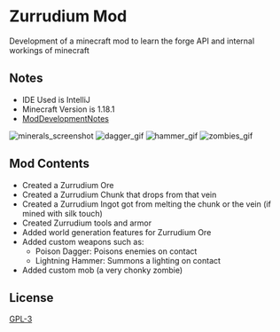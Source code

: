 # Zurrudium Mod

Development of a minecraft mod to learn the forge API and internal workings of minecraft

## Notes

- IDE Used is IntelliJ
- Minecraft Version is 1.18.1
- [ModDevelopmentNotes](https://github.com/Polifack/minecraft-mod/blob/main/instructions.txt)


![minerals_screenshot](https://github.com/Polifack/zurrudium-mod/blob/main/showcase_files/minerals.png)
![dagger_gif](https://github.com/Polifack/zurrudium-mod/blob/main/showcase_files/dagger.gif)
![hammer_gif](https://github.com/Polifack/zurrudium-mod/blob/main/showcase_files/hammer.gif)
![zombies_gif](https://github.com/Polifack/zurrudium-mod/blob/main/showcase_files/zombies.gif)

## Mod Contents

- Created a Zurrudium Ore
- Created a Zurrudium Chunk that drops from that vein
- Created a Zurrudium Ingot got from melting the chunk or the vein (if mined with silk touch)
- Created Zurrudium tools and armor
- Added world generation features for Zurrudium Ore
- Added custom weapons such as:
  - Poison Dagger: Poisons enemies on contact
  - Lightning Hammer: Summons a lighting on contact
- Added custom mob (a very chonky zombie)

## License
[GPL-3](https://www.gnu.org/licenses/gpl-3.0.en.html)
